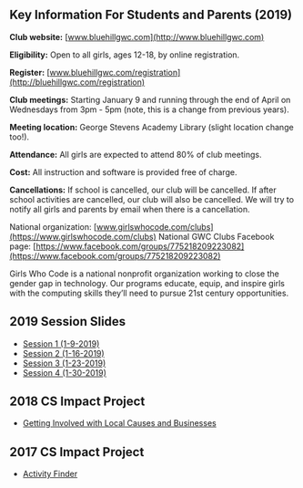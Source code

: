 ## Key Information For Students and Parents (2019)

**Club website:** [www.bluehillgwc.com](http://www.bluehillgwc.com)
 
**Eligibility:** Open to all girls, ages 12-18, by online registration.

**Register:** [www.bluehillgwc.com/registration](http://bluehillgwc.com/registration)

**Club meetings:** Starting January 9 and running through the end of April on Wednesdays from 3pm - 5pm (note, this is a change from previous years).

**Meeting location:** George Stevens Academy Library (slight location change too!).

**Attendance:** All girls are expected to attend 80% of club meetings.

**Cost:** All instruction and software is provided free of charge.

**Cancellations:** If school is cancelled, our club will be cancelled. If after school activities are cancelled, our club will also be cancelled. We will try to notify all girls and parents by email when there is a cancellation. 

National organization: [www.girlswhocode.com/clubs](https://www.girlswhocode.com/clubs)
National GWC Clubs Facebook page: [https://www.facebook.com/groups/775218209223082](https://www.facebook.com/groups/775218209223082)

Girls Who Code is a national nonprofit organization working to close the gender gap in technology. Our programs educate, equip, and inspire girls with the computing skills they’ll need to pursue 21st century opportunities.

## 2019 Session Slides
* [Session 1 (1-9-2019)](https://docs.google.com/presentation/d/1H3xNAiKhyphFkc5UQOWOCnoUua84UeFV1fKoX9fJEp0/edit?usp=sharing)
* [Session 2 (1-16-2019)](https://docs.google.com/presentation/d/17ySJWp8ubtW10HstlyntTLn1J3P54trx6a4tzSsOgH0/edit?usp=sharing)
* [Session 3 (1-23-2019)](https://docs.google.com/presentation/d/1aXgGQPhrYd4SZwmNOaLfNm8B6i_2VGezMZCNj2THevY/edit?usp=sharing)
* [Session 4 (1-30-2019)](https://docs.google.com/presentation/d/1WcWXeZPuLMBlvoykuqZLmow8lZBmWtFNjXbjBkYRqdw/edit?usp=sharing)


## 2018 CS Impact Project
* [Getting Involved with Local Causes and Businesses](/2018/)

## 2017 CS Impact Project
* [Activity Finder](/2017/)
